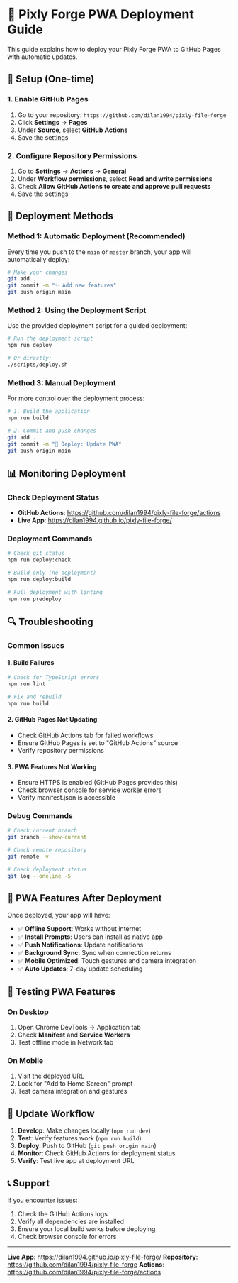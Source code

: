 # 🚀 Pixly Forge PWA Deployment Guide

This guide explains how to deploy your Pixly Forge PWA to GitHub Pages with automatic updates.

## 🔧 Setup (One-time)

### 1. Enable GitHub Pages
1. Go to your repository: `https://github.com/dilan1994/pixly-file-forge`
2. Click **Settings** → **Pages**
3. Under **Source**, select **GitHub Actions**
4. Save the settings

### 2. Configure Repository Permissions
1. Go to **Settings** → **Actions** → **General**
2. Under **Workflow permissions**, select **Read and write permissions**
3. Check **Allow GitHub Actions to create and approve pull requests**
4. Save the settings

## 🚀 Deployment Methods

### Method 1: Automatic Deployment (Recommended)
Every time you push to the `main` or `master` branch, your app will automatically deploy:

```bash
# Make your changes
git add .
git commit -m "✨ Add new features"
git push origin main
```

### Method 2: Using the Deployment Script
Use the provided deployment script for a guided deployment:

```bash
# Run the deployment script
npm run deploy

# Or directly:
./scripts/deploy.sh
```

### Method 3: Manual Deployment
For more control over the deployment process:

```bash
# 1. Build the application
npm run build

# 2. Commit and push changes
git add .
git commit -m "🚀 Deploy: Update PWA"
git push origin main
```

## 📊 Monitoring Deployment

### Check Deployment Status
- **GitHub Actions**: https://github.com/dilan1994/pixly-file-forge/actions
- **Live App**: https://dilan1994.github.io/pixly-file-forge/

### Deployment Commands
```bash
# Check git status
npm run deploy:check

# Build only (no deployment)
npm run deploy:build

# Full deployment with linting
npm run predeploy
```

## 🔍 Troubleshooting

### Common Issues

#### 1. Build Failures
```bash
# Check for TypeScript errors
npm run lint

# Fix and rebuild
npm run build
```

#### 2. GitHub Pages Not Updating
- Check GitHub Actions tab for failed workflows
- Ensure GitHub Pages is set to "GitHub Actions" source
- Verify repository permissions

#### 3. PWA Features Not Working
- Ensure HTTPS is enabled (GitHub Pages provides this)
- Check browser console for service worker errors
- Verify manifest.json is accessible

### Debug Commands
```bash
# Check current branch
git branch --show-current

# Check remote repository
git remote -v

# Check deployment status
git log --oneline -5
```

## 🌟 PWA Features After Deployment

Once deployed, your app will have:

- ✅ **Offline Support**: Works without internet
- ✅ **Install Prompts**: Users can install as native app
- ✅ **Push Notifications**: Update notifications
- ✅ **Background Sync**: Sync when connection returns
- ✅ **Mobile Optimized**: Touch gestures and camera integration
- ✅ **Auto Updates**: 7-day update scheduling

## 📱 Testing PWA Features

### On Desktop
1. Open Chrome DevTools → Application tab
2. Check **Manifest** and **Service Workers**
3. Test offline mode in Network tab

### On Mobile
1. Visit the deployed URL
2. Look for "Add to Home Screen" prompt
3. Test camera integration and gestures

## 🔄 Update Workflow

1. **Develop**: Make changes locally (`npm run dev`)
2. **Test**: Verify features work (`npm run build`)
3. **Deploy**: Push to GitHub (`git push origin main`)
4. **Monitor**: Check GitHub Actions for deployment status
5. **Verify**: Test live app at deployment URL

## 📞 Support

If you encounter issues:
1. Check the GitHub Actions logs
2. Verify all dependencies are installed
3. Ensure your local build works before deploying
4. Check browser console for errors

---

**Live App**: https://dilan1994.github.io/pixly-file-forge/
**Repository**: https://github.com/dilan1994/pixly-file-forge
**Actions**: https://github.com/dilan1994/pixly-file-forge/actions 